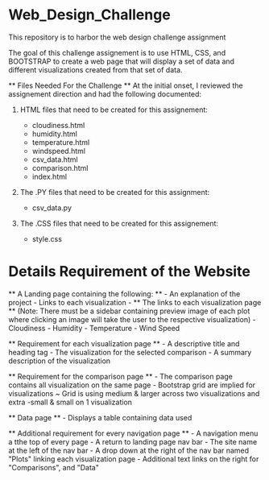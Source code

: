# Web_Design_Challenge
This repository is to harbor the web design challenge assignment

The goal of this challenge assignement is to use HTML, CSS, and BOOTSTRAP to create a web page that will display a set of data and different visualizations created from that set of data.

** Files Needed For the Challenge **
    At the initial onset, I reviewed the assignement direction and had the following documented:
1. HTML files that need to be created for this assignement:
    -   cloudiness.html
    -   humidity.html
    -   temperature.html
    -   windspeed.html
    -   csv_data.html
    -   comparison.html
    -   index.html
    
2. The .PY files that need to be created for this assignment:
    -   csv_data.py
    
3. The .CSS files that need to be created for this assignement:
    -   style.css
    
# Details Requirement of the Website 
** A Landing page containing the following: **
    - An explanation of the project
    - Links to each visualization
    -
** The links to each visualization page **
    (Note: There must be a sidebar containing preview image of each plot where clicking an image will take the user to the respective visualization)
    - Cloudiness
    - Humidity
    - Temperature
    - Wind Speed
    
** Requirement for each visualization page **
    - A descriptive title and heading tag
    - The visualization for the selected comparison
    - A summary description of the visualization
    
** Requirement for the comparison page **
    - The comparison page contains all visualization on the same page
    - Bootstrap grid are implied for visualizations
        ~ Grid is using medium & larger across two visualizations and extra -small & small on 1 visualization
        
** Data page **
    - Displays a table containing data used
    
** Additional requirement for every navigation page **
    - A navigation menu a tthe top of every page
    - A return to landing page nav bar
    - The site name at the left of the nav bar
    - A drop down at the right of the nav bar named "Plots" linking each visualization page
    - Additional text links on the right for "Comparisons", and "Data"
    
    




